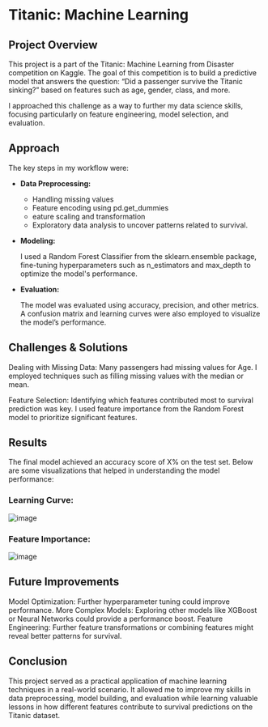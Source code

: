 # Titanic: Machine Learning 
## Project Overview
This project is a part of the Titanic: Machine Learning from Disaster competition on Kaggle. The goal of this competition is to build a predictive model that answers the question: “Did a passenger survive the Titanic sinking?” based on features such as age, gender, class, and more.

I approached this challenge as a way to further my data science skills, focusing particularly on feature engineering, model selection, and evaluation.

## Approach
The key steps in my workflow were:

- **Data Preprocessing:**

  - Handling missing values
  -  Feature encoding using pd.get_dummies
  -  eature scaling and transformation
  - Exploratory data analysis to uncover patterns related to survival.
- **Modeling:**

   I used a Random Forest Classifier from the sklearn.ensemble package, fine-tuning hyperparameters such as n_estimators and max_depth to optimize the model's performance.
- **Evaluation:**

   The model was evaluated using accuracy, precision, and other metrics. A confusion matrix and learning curves were also employed to visualize the model’s performance.

## Challenges & Solutions
Dealing with Missing Data: Many passengers had missing values for Age. I employed techniques such as filling missing values with the median or mean.

Feature Selection: Identifying which features contributed most to survival prediction was key. I used feature importance from the Random Forest model to prioritize significant features.

## Results
The final model achieved an accuracy score of X% on the test set. Below are some visualizations that helped in understanding the model performance:

### Learning Curve:
![image](https://github.com/user-attachments/assets/8fee9ab7-84d0-43b2-a4ea-d631f969a20e)

### Feature Importance:
![image](https://github.com/user-attachments/assets/6f3acb9b-7586-44b4-a1ea-0bc449fe15e2)


## Future Improvements
Model Optimization: Further hyperparameter tuning could improve performance.
More Complex Models: Exploring other models like XGBoost or Neural Networks could provide a performance boost.
Feature Engineering: Further feature transformations or combining features might reveal better patterns for survival.
## Conclusion
This project served as a practical application of machine learning techniques in a real-world scenario. It allowed me to improve my skills in data preprocessing, model building, and evaluation while learning valuable lessons in how different features contribute to survival predictions on the Titanic dataset.
